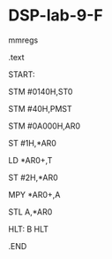 # DSP-lab-9-F
mmregs

.text

START:

STM #0140H,ST0

STM #40H,PMST

STM #0A000H,AR0

ST #1H,*AR0

LD *AR0+,T

ST #2H,*AR0

MPY *AR0+,A

STL A,*AR0

HLT: B HLT

.END
